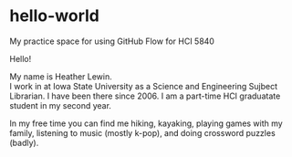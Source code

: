 # hello-world
My practice space for using GitHub Flow for HCI 5840

Hello!

My name is Heather Lewin.  
I work in at Iowa State University as a Science and Engineering Sujbect Librarian.  I have been there since 2006. 
I am a part-time HCI graduatate student in my second year.

In my free time you can find me hiking, kayaking, playing games with my family, listening to music (mostly k-pop), and doing crossword puzzles (badly).



